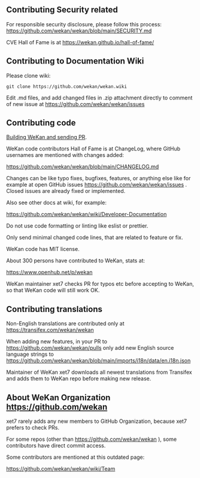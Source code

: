 ## Contributing Security related

For responsible security disclosure, please follow this process:
https://github.com/wekan/wekan/blob/main/SECURITY.md

CVE Hall of Fame is at https://wekan.github.io/hall-of-fame/

## Contributing to Documentation Wiki

Please clone wiki:
```
git clone https://github.com/wekan/wekan.wiki
```
Edit .md files, and add changed files in .zip attachment
directly to comment of new issue at
https://github.com/wekan/wekan/issues 

## Contributing code

[Building WeKan and sending PR](https://github.com/wekan/wekan/wiki/Emoji).

WeKan code contributors Hall of Fame is at ChangeLog, where
GitHub usernames are mentioned with changes added:

https://github.com/wekan/wekan/blob/main/CHANGELOG.md

Changes can be like typo fixes, bugfixes, features, or anything else
like for example at open GitHub issues https://github.com/wekan/wekan/issues .
Closed issues are already fixed or implemented.

Also see other docs at wiki, for example:

https://github.com/wekan/wekan/wiki/Developer-Documentation

Do not use code formatting or linting like eslist or prettier.

Only send minimal changed code lines, that are related to feature or fix.

WeKan code has MIT license.

About 300 persons have contributed to WeKan, stats at:

https://www.openhub.net/p/wekan

WeKan maintainer xet7 checks PR for typos etc before accepting to WeKan,
so that WeKan code will still work OK.

## Contributing translations

Non-English translations are contributed only at
https://transifex.com/wekan/wekan

When adding new features, in your PR to
https://github.com/wekan/wekan/pulls
only add new English source language strings
to https://github.com/wekan/wekan/blob/main/imports/i18n/data/en.i18n.json

Maintainer of WeKan xet7 downloads all newest
translations from Transifex and adds
them to WeKan repo before making
new release.

## About WeKan Organization https://github.com/wekan

xet7 rarely adds any new members to GitHub Organization,
because xet7 prefers to check PRs.

For some repos (other than https://github.com/wekan/wekan ),
some contributors have direct commit access.

Some contributors are mentioned at this outdated page:

https://github.com/wekan/wekan/wiki/Team
